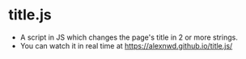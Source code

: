 # title.js
- A script in JS which changes the page's title in 2 or more strings.
- You can watch it in real time at https://alexnwd.github.io/title.js/
